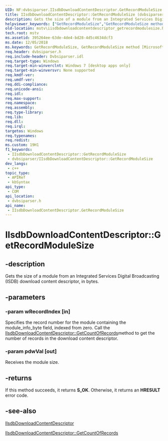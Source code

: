 ```yaml
---
UID: NF:dvbsiparser.IIsdbDownloadContentDescriptor.GetRecordModuleSize
title: IIsdbDownloadContentDescriptor::GetRecordModuleSize (dvbsiparser.h)
description: Gets the size of a module from an Integrated Services Digital Broadcasting (ISDB) download content descriptor, in bytes.
helpviewer_keywords: ["GetRecordModuleSize","GetRecordModuleSize method [Microsoft TV Technologies]","GetRecordModuleSize method [Microsoft TV Technologies]","IIsdbDownloadContentDescriptor interface","IIsdbDownloadContentDescriptor interface [Microsoft TV Technologies]","GetRecordModuleSize method","IIsdbDownloadContentDescriptor.GetRecordModuleSize","IIsdbDownloadContentDescriptor::GetRecordModuleSize","dvbsiparser/IIsdbDownloadContentDescriptor::GetRecordModuleSize","mstv.iisdbdownloadcontentdescriptor_getrecordmodulesize"]
old-location: mstv\iisdbdownloadcontentdescriptor_getrecordmodulesize.htm
tech.root: mstv
ms.assetid: 395264ee-63de-4de4-bd28-4d5c4634dcf3
ms.date: 12/05/2018
ms.keywords: GetRecordModuleSize, GetRecordModuleSize method [Microsoft TV Technologies], GetRecordModuleSize method [Microsoft TV Technologies],IIsdbDownloadContentDescriptor interface, IIsdbDownloadContentDescriptor interface [Microsoft TV Technologies],GetRecordModuleSize method, IIsdbDownloadContentDescriptor.GetRecordModuleSize, IIsdbDownloadContentDescriptor::GetRecordModuleSize, dvbsiparser/IIsdbDownloadContentDescriptor::GetRecordModuleSize, mstv.iisdbdownloadcontentdescriptor_getrecordmodulesize
req.header: dvbsiparser.h
req.include-header: Dvbsiparser.idl
req.target-type: Windows
req.target-min-winverclnt: Windows 7 [desktop apps only]
req.target-min-winversvr: None supported
req.kmdf-ver: 
req.umdf-ver: 
req.ddi-compliance: 
req.unicode-ansi: 
req.idl: 
req.max-support: 
req.namespace: 
req.assembly: 
req.type-library: 
req.lib: 
req.dll: 
req.irql: 
targetos: Windows
req.typenames: 
req.redist: 
ms.custom: 19H1
f1_keywords:
 - IIsdbDownloadContentDescriptor::GetRecordModuleSize
 - dvbsiparser/IIsdbDownloadContentDescriptor::GetRecordModuleSize
dev_langs:
 - c++
topic_type:
 - APIRef
 - kbSyntax
api_type:
 - COM
api_location:
 - dvbsiparser.h
api_name:
 - IIsdbDownloadContentDescriptor.GetRecordModuleSize
---
```


# IIsdbDownloadContentDescriptor::GetRecordModuleSize


## -description

 Gets the size of a module from an Integrated Services Digital Broadcasting (ISDB) download content descriptor, in bytes.

## -parameters

### -param wRecordIndex [in]

Specifies the record number for the module containing the module_info_byte field,
  indexed from zero. Call the <a href="/previous-versions/windows/desktop/api/dvbsiparser/nf-dvbsiparser-iisdbdownloadcontentdescriptor-getcountofrecords">IIsdbDownloadContentDescriptor::GetCountOfRecords</a>method    to get the number of records in the download content descriptor.

### -param pdwVal [out]

Receives the module size.

## -returns

If this method succeeds, it returns <b>S_OK</b>. Otherwise, it returns an <b>HRESULT</b> error code.

## -see-also

<a href="/previous-versions/windows/desktop/api/dvbsiparser/nn-dvbsiparser-iisdbdownloadcontentdescriptor">IIsdbDownloadContentDescriptor</a>



<a href="/previous-versions/windows/desktop/api/dvbsiparser/nf-dvbsiparser-iisdbdownloadcontentdescriptor-getcountofrecords">IIsdbDownloadContentDescriptor::GetCountOfRecords</a>